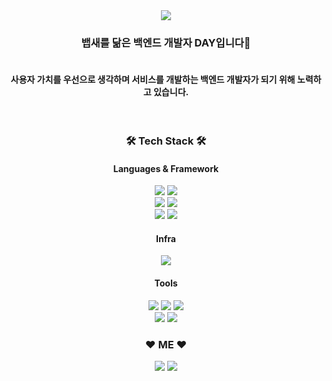 <div align="center">
<img src="https://capsule-render.vercel.app/api?type=waving&color=D45769&height=220&section=header&text=Day's%20Gitgub&fontSize=80&&fontColor=DCDCDC" />

<h3>뱁새를 닮은 백엔드 개발자 DAY입니다🐥</h3>
<h4><br>사용자 가치를 우선으로 생각하며 서비스를 개발하는 백엔드 개발자가 되기 위해 노력하고 있습니다.</h4>
<br>

<h3><b>🛠 Tech Stack 🛠</b></h3>
<h4><b>Languages & Framework</b></h4>
<p> 
<img src="https://img.shields.io/badge/java-C20000?style=flat&logo=java&logoColor=FFFFFF">
<img src="https://img.shields.io/badge/Spring_Boot-6DB33F?style=flat&logo=spring-boot&logoColor=white">
<br>
<img src="https://img.shields.io/badge/Python-033963?style=flat&logo=Python&logoColor=FFFFFF">
<img src="https://img.shields.io/badge/Flask-000000?style=flat&logo=Flask&logoColor=FFFFFF">
<br>
<img src="https://img.shields.io/badge/MySQL-005A9C?style=flat&logo=MySQL&logoColor=FFFFFF">
<img src="https://img.shields.io/badge/PostgreSQL-316192?style=flat&logo=postgresql&logoColor=white">

<h4>Infra</h4>
<img src="https://img.shields.io/badge/AWS-FF9900?style=flat&logo=amazon-aws&logoColor=white">

</p>
<h4><b>Tools</b></h4>
<p>
<img src="https://img.shields.io/badge/PyCharm-1DA456?style=flat&logo=PyCharm&logoColor=FFFFFF">
<img src="https://img.shields.io/badge/IntelliJ-AA344D?style=flat&logo=IntelliJ IDEA&logoColor=FFFFFF">
<img src="https://img.shields.io/badge/Visual Studio Code-007ACC?style=flat&logo=Visual Studio Code&logoColor=FFFFFF">
<br>
<img src="https://img.shields.io/badge/Jira-0052CC?style=flat&logo=Jira Software&logoColor=FFFFFF">
<img src="https://img.shields.io/badge/Confluence-172B4D?style=flat&logo=Confluence&logoColor=FFFFFF">

  
<h3><b>❤ ME ❤</b></h3>
<a href="https://da-y-0522.tistory.com/" target="_blank"><img src="https://img.shields.io/badge/Tistory-FFFFFF?style=flat&logo=Storyblok&logoColor=000000"/></a>
<a href="mailto:ekdud_____@naver.com"><img src="https://img.shields.io/badge/-Email-FF69B4?style=flat&logo=minutemailer&logoColor=white"/></a>
</div>

